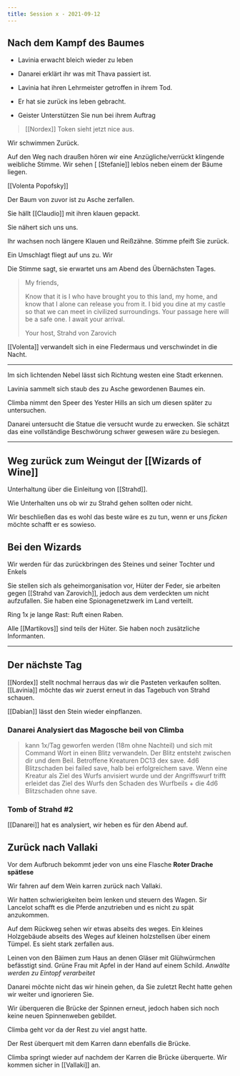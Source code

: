 ```yaml
---
title: Session x - 2021-09-12
---
```


## Nach dem Kampf des Baumes

* Lavinia erwacht bleich wieder zu leben

* Danarei erklärt ihr was mit Thava passiert ist.

* Lavinia hat ihren Lehrmeister getroffen in ihrem Tod.

* Er hat sie zurück ins leben gebracht.
* Geister Unterstützen Sie nun bei ihrem Auftrag



> [[Nordex]] Token sieht jetzt nice aus.

Wir schwimmen Zurück.


Auf den Weg nach draußen hören wir eine Anzügliche/verrückt klingende weibliche Stimme. Wir sehen [
[Stefanie]] leblos neben einem der Bäume liegen.

[[Volenta Popofsky]]

Der Baum von zuvor ist zu Asche zerfallen.

Sie hällt  [[Claudio]] mit ihren klauen gepackt.

Sie nähert sich uns uns.


Ihr wachsen noch längere Klauen und Reißzähne.
Stimme pfeift Sie zurück.

Ein Umschlagt fliegt auf uns zu.
Wir 

Die Stimme sagt, sie erwartet uns am Abend des Übernächsten Tages.

> My friends,
>
>Know that it is I who have brought you to this land, my home, and know that I alone can release you from it. I bid you dine at my castle so that we can meet in civilized surroundings. Your passage here will be a safe one. I await your arrival.
>
>Your host,
>Strahd von Zarovich

[[Volenta]] verwandelt sich in eine Fledermaus und verschwindet in die Nacht.

---

Im sich lichtenden Nebel lässt sich Richtung westen eine Stadt erkennen.

Lavinia sammelt sich staub des zu Asche gewordenen Baumes ein.

Climba nimmt den Speer des Yester Hills an sich um diesen später zu untersuchen.

Danarei untersucht die Statue die versucht wurde zu erwecken. Sie schätzt das eine vollständige Beschwörung schwer gewesen wäre zu besiegen.

---

## Weg zurück zum Weingut der [[Wizards of Wine]]

Unterhaltung über die Einleitung von [[Strahd]].


Wie Unterhalten uns ob wir zu Strahd gehen sollten oder nicht.

Wir beschließen das es wohl das beste wäre es zu tun, wenn er uns *ficken* möchte schafft er es sowieso.



## Bei den Wizards

Wir werden für das zurückbringen des Steines und seiner Tochter und Enkels 


Sie stellen sich als geheimorganisation vor, Hüter der Feder, sie arbeiten gegen [[Strahd van Zarovich]], jedoch aus dem verdeckten um nicht aufzufallen. Sie haben eine Spionagenetzwerk im Land verteilt.

Ring 1x je lange Rast: Ruft einen Raben.

Alle [[Martikovs]] sind teils der Hüter. Sie haben noch zusätzliche Informanten.

---

## Der nächste Tag

[[Nordex]] stellt nochmal herraus das wir die Pasteten verkaufen sollten.
[[Lavinia]] möchte das wir zuerst erneut in das Tagebuch von Strahd schauen.


[[Dabian]] lässt den Stein wieder einpflanzen.


### Danarei Analysiert das Magosche beil von Climba

> kann 1x/Tag geworfen werden (18m ohne Nachteil) und sich mit Command Wort in einen Blitz verwandeln. Der Blitz entsteht zwischen dir und dem Beil. Betroffene Kreaturen DC13 dex save. 4d6 Blitzschaden bei failed save, halb bei erfolgreichem save. Wenn eine Kreatur als Ziel des Wurfs anvisiert wurde und der Angriffswurf trifft erleidet das Ziel des Wurfs den Schaden des Wurfbeils + die 4d6 Blitzschaden ohne save.

### Tomb of Strahd #2

[[Danarei]] hat es analysiert, wir heben es für den Abend auf.

## Zurück nach Vallaki

Vor dem Aufbruch bekommt jeder von uns eine Flasche **Roter Drache spätlese**

Wir fahren auf dem Wein karren zurück nach Vallaki.


Wir hatten schwierigkeiten beim lenken und steuern des Wagen.
Sir Lancelot schafft es die Pferde anzutrieben und es nicht zu spät anzukommen.

Auf dem Rückweg sehen wir etwas abseits des weges. Ein kleines Holzgebäude abseits des Weges auf kleinen holzstellsen über einem Tümpel.
Es sieht stark zerfallen aus.

Leinen von den Bäimen zum Haus an denen Gläser mit Glühwürmchen befässtigt sind. 
Grüne Frau mit Apfel in der Hand auf einem Schild.
*Anwälte werden zu Eintopf verarbeitet*

Danarei möchte nicht das wir hinein gehen, da Sie zuletzt Recht hatte gehen wir weiter und ignorieren Sie.

Wir überqueren die Brücke der Spinnen erneut, jedoch haben sich noch keine neuen Spinnenweben gebildet.

Climba geht vor da der Rest zu viel angst hatte.

Der Rest überquert mit dem Karren dann ebenfalls die Brücke.

Climba springt wieder auf nachdem der Karren die Brücke überquerte. 
Wir kommen sicher in [[Vallaki]] an.

